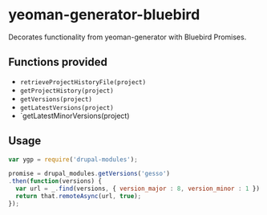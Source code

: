 # yeoman-generator-bluebird
Decorates functionality from yeoman-generator with Bluebird Promises.

## Functions provided
- `retrieveProjectHistoryFile(project)`
- `getProjectHistory(project)`
- `getVersions(project)`
- `getLatestVersions(project)`
- `getLatestMinorVersions(project)

## Usage
```javascript
var ygp = require('drupal-modules');

promise = drupal_modules.getVersions('gesso')
.then(function(versions) {
  var url = _.find(versions, { version_major : 8, version_minor : 1 }).download_link;
  return that.remoteAsync(url, true);
});
```
